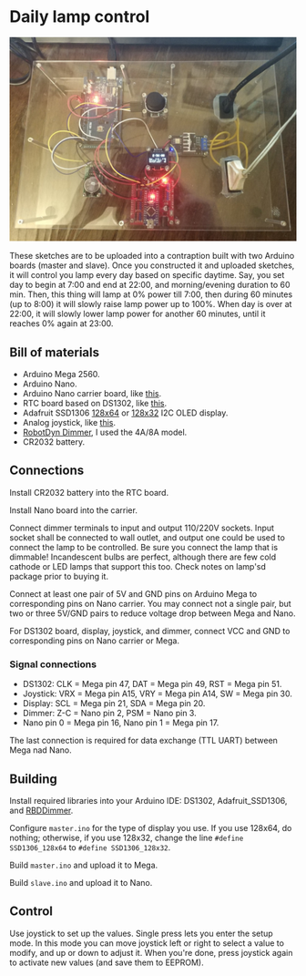 # Daily lamp control

![Photo](photo.jpg)

These sketches are to be uploaded into a contraption built with two Arduino boards (master and slave).
Once you constructed it and uploaded sketches, it will control you lamp every day based on specific daytime.
Say, you set day to begin at 7:00 and end at 22:00, and morning/evening duration to 60 min.
Then, this thing will lamp at 0% power till 7:00, then during 60 minutes (up to 8:00) it will slowly raise lamp power up to 100%.
When day is over at 22:00, it will slowly lower lamp power for another 60 minutes, until it reaches 0% again at 23:00.

## Bill of materials

* Arduino Mega 2560.
* Arduino Nano.
* Arduino Nano carrier board, like [this](https://www.jsumo.com/arduino-nano-carrier-board).
* RTC board based on DS1302, like [this](https://electropeak.com/learn/interfacing-ds1302-real-time-clock-rtc-module-with-arduino/).
* Adafruit SSD1306 [128x64](https://lastminuteengineers.com/oled-display-arduino-tutorial/) or [128x32](https://www.adafruit.com/product/931) I2C OLED display.
* Analog joystick, like [this](https://exploreembedded.com/wiki/Analog_JoyStick_with_Arduino).
* [RobotDyn Dimmer](https://robotdyn.com/catalog/ac-dimmers.html), I used the 4A/8A model.
* CR2032 battery.

## Connections

Install CR2032 battery into the RTC board.

Install Nano board into the carrier.

Connect dimmer terminals to input and output 110/220V sockets.
Input socket shall be connected to wall outlet, and output one could be used to connect the lamp to be controlled.
Be sure you connect the lamp that is dimmable!
Incandescent bulbs are perfect, although there are few cold cathode or LED lamps that support this too. Check notes on lamp'sd package prior to buying it.

Connect at least one pair of 5V and GND pins on Arduino Mega to corresponding pins on Nano carrier.
You may connect not a single pair, but two or three 5V/GND pairs to reduce voltage drop between Mega and Nano.

For DS1302 board, display, joystick, and dimmer, connect VCC and GND to corresponding pins on Nano carrier or Mega.

### Signal connections

* DS1302: CLK = Mega pin 47, DAT = Mega pin 49, RST = Mega pin 51.
* Joystick: VRX = Mega pin A15, VRY = Mega pin A14, SW = Mega pin 30.
* Display: SCL = Mega pin 21, SDA = Mega pin 20.
* Dimmer: Z-C = Nano pin 2, PSM = Nano pin 3.
* Nano pin 0 = Mega pin 16, Nano pin 1 = Mega pin 17.

The last connection is required for data exchange (TTL UART) between Mega nad Nano.

## Building

Install required libraries into your Arduino IDE: DS1302, Adafruit_SSD1306, and [RBDDimmer](https://github.com/RobotDynOfficial/RBDDimmer).

Configure `master.ino` for the type of display you use.
If you use 128x64, do nothing; otherwise, if you use 128x32, change the line `#define SSD1306_128x64` to `#define SSD1306_128x32`.

Build `master.ino` and upload it to Mega.

Build `slave.ino` and upload it to Nano.

## Control

Use joystick to set up the values.
Single press lets you enter the setup mode.
In this mode you can move joystick left or right to select a value to modify, and up or down to adjust it.
When you're done, press joystick again to activate new values (and save them to EEPROM).


